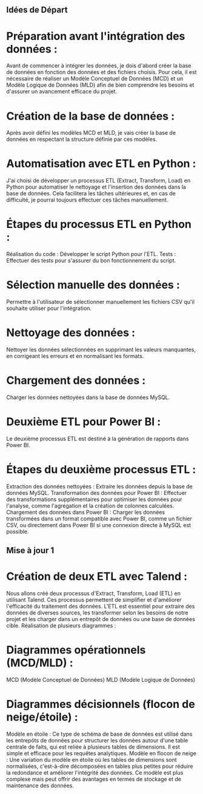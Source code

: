 ## Idées de Départ 

# Préparation avant l'intégration des données :
Avant de commencer à intégrer les données, je dois d'abord créer la base de données en fonction des données et des fichiers choisis. Pour cela, il est nécessaire de réaliser un Modèle Conceptuel de Données (MCD) et un Modèle Logique de Données (MLD) afin de bien comprendre les besoins et d'assurer un avancement efficace du projet.

# Création de la base de données :
Après avoir défini les modèles MCD et MLD, je vais créer la base de données en respectant la structure définie par ces modèles.

# Automatisation avec ETL en Python :
J'ai choisi de développer un processus ETL (Extract, Transform, Load) en Python pour automatiser le nettoyage et l'insertion des données dans la base de données. Cela facilitera les tâches ultérieures et, en cas de difficulté, je pourrai toujours effectuer ces tâches manuellement.

# Étapes du processus ETL en Python :
Réalisation du code : Développer le script Python pour l'ETL.
Tests : Effectuer des tests pour s'assurer du bon fonctionnement du script.

# Sélection manuelle des données :
Permettre à l'utilisateur de sélectionner manuellement les fichiers CSV qu'il souhaite utiliser pour l'intégration.

# Nettoyage des données :
Nettoyer les données sélectionnées en supprimant les valeurs manquantes, en corrigeant les erreurs et en normalisant les formats.

# Chargement des données :
Charger les données nettoyées dans la base de données MySQL.

# Deuxième ETL pour Power BI :
Le deuxième processus ETL est destiné à la génération de rapports dans Power BI.

# Étapes du deuxième processus ETL :
Extraction des données nettoyées : Extraire les données depuis la base de données MySQL.
Transformation des données pour Power BI : Effectuer des transformations supplémentaires pour optimiser les données pour l'analyse, comme l'agrégation et la création de colonnes calculées.
Chargement des données dans Power BI : Charger les données transformées dans un format compatible avec Power BI, comme un fichier CSV, ou directement dans Power BI si une connexion directe à MySQL est possible.

## Mise à jour 1

# Création de deux ETL avec Talend :

Nous allons créé deux processus d'Extract, Transform, Load (ETL) en utilisant Talend. Ces processus permettent de simplifier et d'améliorer l'efficacité du traitement des données. L'ETL est essentiel pour extraire des données de diverses sources, les transformer selon les besoins de notre projet et les charger dans un entrepôt de données ou une base de données cible.
Réalisation de plusieurs diagrammes :

# Diagrammes opérationnels (MCD/MLD) :
MCD (Modèle Conceptuel de Données) 
MLD (Modèle Logique de Données) 

# Diagrammes décisionnels (flocon de neige/étoile) :
Modèle en étoile : Ce type de schéma de base de données est utilisé dans les entrepôts de données pour structurer les données autour d'une table centrale de faits, qui est reliée à plusieurs tables de dimensions. Il est simple et efficace pour les requêtes analytiques.
Modèle en flocon de neige : Une variation du modèle en étoile où les tables de dimensions sont normalisées, c'est-à-dire décomposées en tables plus petites pour réduire la redondance et améliorer l'intégrité des données. Ce modèle est plus complexe mais peut offrir des avantages en termes de stockage et de maintenance des données.

